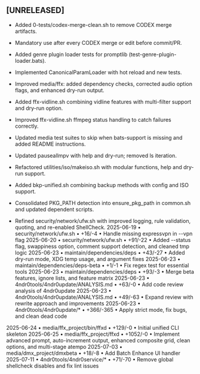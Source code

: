 ## [UNRELEASED]
- Added 0-tests/codex-merge-clean.sh to remove CODEX merge artifacts.
- Mandatory use after every CODEX merge or edit before commit/PR.
- Added genre plugin loader tests for promptlib (test-genre-plugin-loader.bats).

- Implemented CanonicalParamLoader with hot reload and new tests.
- Improved media/ffx: added dependency checks, corrected audio option flags,
  and enhanced dry-run output.
- Added ffx-vidline.sh combining vidline features with multi-filter support and dry-run option.
- Improved ffx-vidline.sh ffmpeg status handling to catch failures correctly.
- Updated media test suites to skip when bats-support is missing and added README instructions.
- Updated pauseallmpv with help and dry-run; removed ls iteration.

- Refactored utilities/iso/makeiso.sh with modular functions, help and dry-run support.
- Added bkp-unified.sh combining backup methods with config and ISO support.
- Consolidated PKG_PATH detection into ensure_pkg_path in common.sh and updated dependent scripts.
- Refined security/network/ufw.sh with improved logging, rule validation, quoting, and re-enabled ShellCheck.
2025-06-19 • security/network/ufw.sh • +16/-4 • Handle missing expressvpn in --vpn flag
2025-06-20 • security/network/ufw.sh • +91/-22 • Added --status flag, swappiness option, comment support detection, and cleaned tmp logic
2025-06-23 • maintain/dependencies/deps • +43/-27 • Added dry-run mode, XDG temp usage, and argument fixes
2025-06-23 • maintain/dependencies/deps-beta • +1/-1 • Fix regex test for essential tools
2025-06-23 • maintain/dependencies/deps • +93/-3 • Merge beta features, ignore lists, and feature matrix
2025-06-23 • 4ndr0tools/4ndr0update/ANALYSIS.md • +63/-0 • Add code review analysis of 4ndr0update
2025-06-23 • 4ndr0tools/4ndr0update/ANALYSIS.md • +49/-63 • Expand review with rewrite approach and improvements
2025-06-23 • 4ndr0tools/4ndr0update/* • +366/-365 • Apply strict mode, fix bugs, and clean dead code

2025-06-24 • media/ffx_project/bin/ffxd • +129/-0 • Initial unified CLI skeleton
2025-06-25 • media/ffx_project/ffxd • +1052/-0 • Implement advanced prompt, auto-increment output, enhanced composite grid, clean options, and multi-stage atempo
2025-07-03 • media/dmx_project/dmxbeta • +18/-8 • Add Batch Enhance UI handler
2025-07-11 • 4ndr0tools/4ndr0service/* • +71/-70 • Remove global shellcheck disables and fix lint issues
